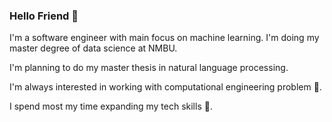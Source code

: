 ### Hello Friend 👋

I'm a software engineer with main focus on machine learning. I'm doing my master degree of data science at NMBU. 

I'm planning to do my master thesis in natural language processing.

I'm always interested in working with computational engineering problem 🔭.

I spend most my time expanding my tech skills 🌱.
